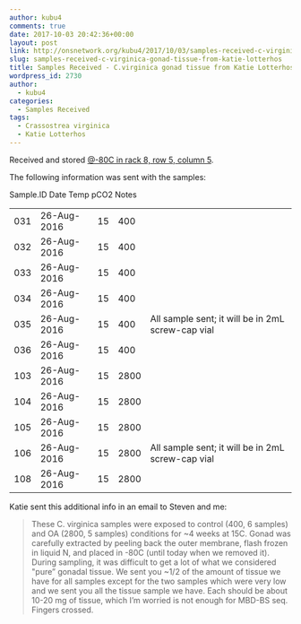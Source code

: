 ```yaml
---
author: kubu4
comments: true
date: 2017-10-03 20:42:36+00:00
layout: post
link: http://onsnetwork.org/kubu4/2017/10/03/samples-received-c-virginica-gonad-tissue-from-katie-lotterhos/
slug: samples-received-c-virginica-gonad-tissue-from-katie-lotterhos
title: Samples Received - C.virginica gonad tissue from Katie Lotterhos
wordpress_id: 2730
author:
  - kubu4
categories:
  - Samples Received
tags:
  - Crassostrea virginica
  - Katie Lotterhos
---
```


Received and stored [@-80C in rack 8, row 5, column 5](https://docs.google.com/spreadsheets/d/1Qsvz3QTURlPF_hX05BQxjom3484WuMfqQ1ILl9LEljU/edit?usp=sharing).

The following information was sent with the samples:

<table >

<tr >
  Sample.ID
  Date
  Temp
  pCO2
  Notes
</tr>

<tbody >
<tr >
  
<td >031
</td>
  
<td >26-Aug-2016
</td>
  
<td >15
</td>
  
<td >400
</td>
  
<td >
</td>
</tr>
<tr >
  
<td >032
</td>
  
<td >26-Aug-2016
</td>
  
<td >15
</td>
  
<td >400
</td>
  
<td >
</td>
</tr>
<tr >
  
<td >033
</td>
  
<td >26-Aug-2016
</td>
  
<td >15
</td>
  
<td >400
</td>
  
<td >
</td>
</tr>
<tr >
  
<td >034
</td>
  
<td >26-Aug-2016
</td>
  
<td >15
</td>
  
<td >400
</td>
  
<td >
</td>
</tr>
<tr >
  
<td >035
</td>
  
<td >26-Aug-2016
</td>
  
<td >15
</td>
  
<td >400
</td>
  
<td >All sample sent; it will be in 2mL screw-cap vial
</td>
</tr>
<tr >
  
<td >036
</td>
  
<td >26-Aug-2016
</td>
  
<td >15
</td>
  
<td >400
</td>
  
<td >
</td>
</tr>
<tr >
  
<td >103
</td>
  
<td >26-Aug-2016
</td>
  
<td >15
</td>
  
<td >2800
</td>
  
<td >
</td>
</tr>
<tr >
  
<td >104
</td>
  
<td >26-Aug-2016
</td>
  
<td >15
</td>
  
<td >2800
</td>
  
<td >
</td>
</tr>
<tr >
  
<td >105
</td>
  
<td >26-Aug-2016
</td>
  
<td >15
</td>
  
<td >2800
</td>
  
<td >
</td>
</tr>
<tr >
  
<td >106
</td>
  
<td >26-Aug-2016
</td>
  
<td >15
</td>
  
<td >2800
</td>
  
<td >All sample sent; it will be in 2mL screw-cap vial
</td>
</tr>
<tr >
  
<td >108
</td>
  
<td >26-Aug-2016
</td>
  
<td >15
</td>
  
<td >2800
</td>
  
<td >
</td>
</tr>
</tbody>
</table>

Katie sent this additional info in an email to Steven and me:



<blockquote>
  These C. virginica samples were exposed to control (400, 6 samples) and OA (2800, 5 samples) conditions for ~4 weeks at 15C. Gonad was carefully extracted by peeling back the outer membrane, flash frozen in liquid N, and placed in -80C (until today when we removed it). During sampling, it was difficult to get a lot of what we considered  "pure” gonadal tissue. We sent you ~1/2 of the amount of tissue we have for all samples except for the two samples which were very low and we sent you all the tissue sample we have. Each should be about 10-20 mg of tissue, which I’m worried is not enough for MBD-BS seq. Fingers crossed.
</blockquote>
